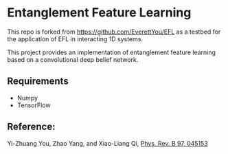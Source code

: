 # Entanglement Feature Learning
This repo is forked from https://github.com/EverettYou/EFL as a testbed for the application of EFL in interacting 1D systems.

This project provides an implementation of entanglement feature learning based on a convolutional deep belief network.

## Requirements
* Numpy
* TensorFlow

## Reference:
Yi-Zhuang You, Zhao Yang, and Xiao-Liang Qi, [Phys. Rev. B 97, 045153](https://journals.aps.org/prb/abstract/10.1103/PhysRevB.97.045153)
